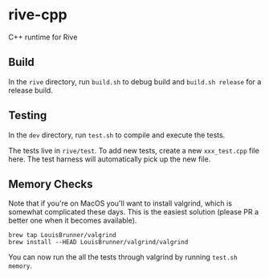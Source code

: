 # rive-cpp
C++ runtime for Rive

## Build
In the ```rive``` directory, run ```build.sh``` to debug build and ```build.sh release``` for a release build.

## Testing
In the ```dev``` directory, run ```test.sh``` to compile and execute the tests.

The tests live in ```rive/test```. To add new tests, create a new ```xxx_test.cpp``` file here. The test harness will automatically pick up the new file.

## Memory Checks
Note that if you're on MacOS you'll want to install valgrind, which is somewhat complicated these days. This is the easiest solution (please PR a better one when it becomes available).
```
brew tap LouisBrunner/valgrind
brew install --HEAD LouisBrunner/valgrind/valgrind
```
You can now run the all the tests through valgrind by running ```test.sh memory```.